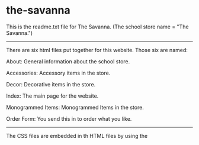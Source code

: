 # the-savanna
This is the readme.txt file for The Savanna. (The school store name = "The Savanna.")

-------

There are six html files put together for this website. Those six are named:

About: General information about the school store.

Accessories: Accessory items in the store.

Decor: Decorative items in the store.

Index: The main page for the website.

Monogrammed Items: Monogrammed Items in the store.

Order Form: You send this in to order what you like.

-------

The CSS files are embedded in th HTML files by using the <style> tag.
